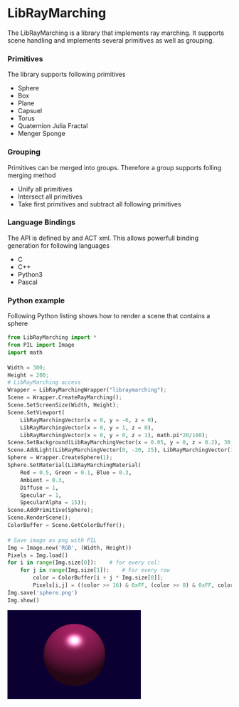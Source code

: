 # LibRayMarching
The LibRayMarching is a library that implements ray marching. It supports scene handling and implements several primitives as well as grouping.

### Primitives
The library supports following primitives
- Sphere
- Box
- Plane
- Capsuel
- Torus
- Quaternion Julia Fractal
- Menger Sponge

### Grouping
Primitives can be merged into groups. Therefore a group supports folling merging method
- Unify all primitives
- Intersect all primitives
- Take first primitives and subtract all following primitives

### Language Bindings
The API is defined by and ACT xml. This allows powerfull binding generation for following languages
- C
- C++
- Python3
- Pascal

### Python example
Following Python listing shows how to render a scene that contains a sphere
```python
from LibRayMarching import *
from PIL import Image
import math

Width = 300;
Height = 200;
# LibRayMarching access
Wrapper = LibRayMarchingWrapper("libraymarching");
Scene = Wrapper.CreateRayMarching();
Scene.SetScreenSize(Width, Height);
Scene.SetViewport(
	LibRayMarchingVector(x = 0, y = -6, z = 0),
	LibRayMarchingVector(x = 0, y = 1, z = 0),
	LibRayMarchingVector(x = 0, y = 0, z = 1), math.pi*20/180);
Scene.SetBackground(LibRayMarchingVector(x = 0.05, y = 0, z = 0.2), 30, 40);
Scene.AddLight(LibRayMarchingVector(0, -20, 25), LibRayMarchingVector(1, 1, 1));
Sphere = Wrapper.CreateSphere(1);
Sphere.SetMaterial(LibRayMarchingMaterial(
	Red = 0.5, Green = 0.1, Blue = 0.3,
	Ambient = 0.3,
	Diffuse = 1,
	Specular = 1,
	SpecularAlpha = 15));
Scene.AddPrimitive(Sphere);
Scene.RenderScene();
ColorBuffer = Scene.GetColorBuffer();

# Save image as png with PIL
Img = Image.new('RGB', (Width, Height))
Pixels = Img.load()
for i in range(Img.size[0]):    # for every col:
	for j in range(Img.size[1]):    # For every row
		color = ColorBuffer[i + j * Img.size[0]];		
		Pixels[i,j] = ((color >> 16) & 0xFF, (color >> 8) & 0xFF, color & 0xFF) # set the colour accordingly
Img.save('sphere.png')
Img.show()
```

![](example/sphere.png)